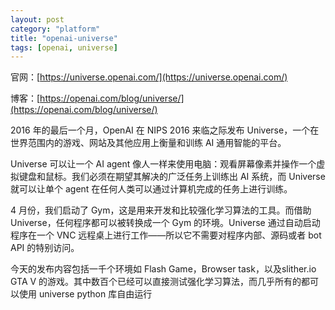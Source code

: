```yaml
---
layout: post
category: "platform"
title: "openai-universe"
tags: [openai, universe]
---
```


官网：[https://universe.openai.com/](https://universe.openai.com/)

博客：[https://openai.com/blog/universe/](https://openai.com/blog/universe/)

2016 年的最后一个月，OpenAI 在 NIPS 2016 来临之际发布 Universe，一个在世界范围内的游戏、网站及其他应用上衡量和训练 AI 通用智能的平台。

Universe 可以让一个 AI agent 像人一样来使用电脑：观看屏幕像素并操作一个虚拟键盘和鼠标。我们必须在期望其解决的广泛任务上训练出 AI 系统，而 Universe 就可以让单个 agent 在任何人类可以通过计算机完成的任务上进行训练。

4 月份，我们启动了 Gym，这是用来开发和比较强化学习算法的工具。而借助 Universe，任何程序都可以被转换成一个 Gym 的环境。Universe 通过自动启动程序在一个 VNC 远程桌上进行工作——所以它不需要对程序内部、源码或者 bot API 的特别访问。

今天的发布内容包括一千个环境如 Flash Game，Browser task，以及slither.io GTA V 的游戏。其中数百个已经可以直接测试强化学习算法，而几乎所有的都可以使用 universe python 库自由运行